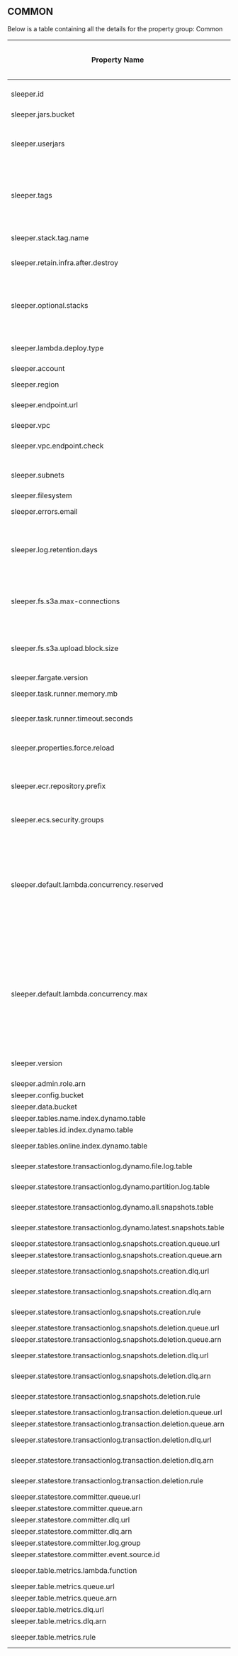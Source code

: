 ## COMMON

Below is a table containing all the details for the property group: Common

| Property Name                                                    | Description                                                                                                                                                                                                                                                                                                                                                                                                                                                                                                                                                                                                                                                                                                 | Default Value                                                                                                                                                                                    | Run CdkDeploy When Changed |
|------------------------------------------------------------------|-------------------------------------------------------------------------------------------------------------------------------------------------------------------------------------------------------------------------------------------------------------------------------------------------------------------------------------------------------------------------------------------------------------------------------------------------------------------------------------------------------------------------------------------------------------------------------------------------------------------------------------------------------------------------------------------------------------|--------------------------------------------------------------------------------------------------------------------------------------------------------------------------------------------------|----------------------------|
| sleeper.id                                                       | A string to uniquely identify this deployment. This should be no longer than 20 chars. It should be globally unique as it will be used to name AWS resources such as S3 buckets.                                                                                                                                                                                                                                                                                                                                                                                                                                                                                                                            |                                                                                                                                                                                                  | false                      |
| sleeper.jars.bucket                                              | The S3 bucket containing the jar files of the Sleeper components.                                                                                                                                                                                                                                                                                                                                                                                                                                                                                                                                                                                                                                           |                                                                                                                                                                                                  | true                       |
| sleeper.userjars                                                 | A comma-separated list of the jars containing application specific iterator code. These jars are assumed to be in the bucket given by sleeper.jars.bucket, e.g. if that bucket contains two iterator jars called iterator1.jar and iterator2.jar then the property should be 'sleeper.userjars=iterator1.jar,iterator2.jar'.                                                                                                                                                                                                                                                                                                                                                                                |                                                                                                                                                                                                  | false                      |
| sleeper.tags                                                     | A list of tags that will automatically be applied to all the resources in this deployment of Sleeper. The list should be in the form "key1,value1,key2,value2,key3,value3,...".<br>For example if you want to add tags of "user=some-user" and "project-name=sleeper-test", then the list should be "user,some-user,project-name,sleeper-test".                                                                                                                                                                                                                                                                                                                                                             |                                                                                                                                                                                                  | true                       |
| sleeper.stack.tag.name                                           | A name for a tag to identify the stack that deployed a resource. This will be set for all AWS resources, to the ID of the CDK stack that they are deployed under. This can be used to organise the cost explorer for billing.                                                                                                                                                                                                                                                                                                                                                                                                                                                                               | DeploymentStack                                                                                                                                                                                  | true                       |
| sleeper.retain.infra.after.destroy                               | Whether to keep the sleeper table bucket, Dynamo tables, query results bucket, etc., when the instance is destroyed.                                                                                                                                                                                                                                                                                                                                                                                                                                                                                                                                                                                        | true                                                                                                                                                                                             | true                       |
| sleeper.optional.stacks                                          | The optional stacks to deploy. Not case sensitive.<br>Valid values: [IngestStack, IngestBatcherStack, EmrServerlessBulkImportStack, EmrBulkImportStack, PersistentEmrBulkImportStack, EksBulkImportStack, EmrStudioStack, BulkExportStack, QueryStack, WebSocketQueryStack, AthenaStack, KeepLambdaWarmStack, CompactionStack, GarbageCollectorStack, PartitionSplittingStack, DashboardStack, TableMetricsStack]                                                                                                                                                                                                                                                                                           | IngestStack,IngestBatcherStack,EmrServerlessBulkImportStack,EmrStudioStack,QueryStack,AthenaStack,CompactionStack,GarbageCollectorStack,PartitionSplittingStack,DashboardStack,TableMetricsStack | true                       |
| sleeper.lambda.deploy.type                                       | The deployment type for AWS Lambda. Not case sensitive.<br>Valid values: [jar, container]                                                                                                                                                                                                                                                                                                                                                                                                                                                                                                                                                                                                                   | jar                                                                                                                                                                                              | true                       |
| sleeper.account                                                  | The AWS account number. This is the AWS account that the instance will be deployed to.                                                                                                                                                                                                                                                                                                                                                                                                                                                                                                                                                                                                                      |                                                                                                                                                                                                  | false                      |
| sleeper.region                                                   | The AWS region to deploy to.                                                                                                                                                                                                                                                                                                                                                                                                                                                                                                                                                                                                                                                                                |                                                                                                                                                                                                  | false                      |
| sleeper.endpoint.url                                             | The AWS endpoint URL. This should only be set for a non-standard service endpoint. Usually this is used to set the URL to LocalStack for a locally deployed instance.                                                                                                                                                                                                                                                                                                                                                                                                                                                                                                                                       |                                                                                                                                                                                                  | false                      |
| sleeper.vpc                                                      | The id of the VPC to deploy to.                                                                                                                                                                                                                                                                                                                                                                                                                                                                                                                                                                                                                                                                             |                                                                                                                                                                                                  | false                      |
| sleeper.vpc.endpoint.check                                       | Whether to check that the VPC that the instance is deployed to has an S3 endpoint. If there is no S3 endpoint then the NAT costs can be very significant.                                                                                                                                                                                                                                                                                                                                                                                                                                                                                                                                                   | true                                                                                                                                                                                             | false                      |
| sleeper.subnets                                                  | A comma separated list of subnets to deploy to. ECS tasks will be run across multiple subnets. EMR clusters will be deployed in a subnet chosen when the cluster is created.                                                                                                                                                                                                                                                                                                                                                                                                                                                                                                                                |                                                                                                                                                                                                  | false                      |
| sleeper.filesystem                                               | The Hadoop filesystem used to connect to S3.                                                                                                                                                                                                                                                                                                                                                                                                                                                                                                                                                                                                                                                                | s3a://                                                                                                                                                                                           | false                      |
| sleeper.errors.email                                             | An email address used by the TopicStack to publish SNS notifications of errors.                                                                                                                                                                                                                                                                                                                                                                                                                                                                                                                                                                                                                             |                                                                                                                                                                                                  | true                       |
| sleeper.log.retention.days                                       | The length of time in days that CloudWatch logs from lambda functions, ECS containers, etc., are retained.<br>See https://docs.aws.amazon.com/AWSCloudFormation/latest/UserGuide/aws-resource-logs-loggroup.html for valid options.<br>Use -1 to indicate infinite retention.                                                                                                                                                                                                                                                                                                                                                                                                                               | 30                                                                                                                                                                                               | true                       |
| sleeper.fs.s3a.max-connections                                   | Used to set the value of fs.s3a.connection.maximum on the Hadoop configuration. This controls the maximum number of http connections to S3.<br>See https://hadoop.apache.org/docs/stable/hadoop-aws/tools/hadoop-aws/performance.html                                                                                                                                                                                                                                                                                                                                                                                                                                                                       | 100                                                                                                                                                                                              | false                      |
| sleeper.fs.s3a.upload.block.size                                 | Used to set the value of fs.s3a.block.size on the Hadoop configuration. Uploads to S3 happen in blocks, and this sets the size of blocks. If a larger value is used, then more data is buffered before the upload begins.<br>See https://hadoop.apache.org/docs/stable/hadoop-aws/tools/hadoop-aws/performance.html                                                                                                                                                                                                                                                                                                                                                                                         | 32M                                                                                                                                                                                              | false                      |
| sleeper.fargate.version                                          | The version of Fargate to use.                                                                                                                                                                                                                                                                                                                                                                                                                                                                                                                                                                                                                                                                              | 1.4.0                                                                                                                                                                                            | false                      |
| sleeper.task.runner.memory.mb                                    | The amount of memory in MB for the lambda that creates ECS tasks to execute compaction and ingest jobs.                                                                                                                                                                                                                                                                                                                                                                                                                                                                                                                                                                                                     | 1024                                                                                                                                                                                             | true                       |
| sleeper.task.runner.timeout.seconds                              | The timeout in seconds for the lambda that creates ECS tasks to execute compaction jobs and ingest jobs.<br>This must be >0 and <= 900.                                                                                                                                                                                                                                                                                                                                                                                                                                                                                                                                                                     | 900                                                                                                                                                                                              | true                       |
| sleeper.properties.force.reload                                  | If true, properties will be reloaded every time a long running job is started or a lambda is run. This will mainly be used in test scenarios to ensure properties are up to date.                                                                                                                                                                                                                                                                                                                                                                                                                                                                                                                           | false                                                                                                                                                                                            | false                      |
| sleeper.ecr.repository.prefix                                    | If set, this property will be used as a prefix for the names of ECR repositories. If unset, then the instance ID will be used to determine the names instead.<br>Note: This is only used by the deployment scripts to upload Docker images, not the CDK. We may add the ability to use this in the CDK in the future.                                                                                                                                                                                                                                                                                                                                                                                       |                                                                                                                                                                                                  | false                      |
| sleeper.ecs.security.groups                                      | A comma-separated list of up to 5 security group IDs to be used when running ECS tasks.                                                                                                                                                                                                                                                                                                                                                                                                                                                                                                                                                                                                                     |                                                                                                                                                                                                  | true                       |
| sleeper.default.lambda.concurrency.reserved                      | Default value for the reserved concurrency for each lambda in the Sleeper instance that scales according to the number of Sleeper tables.<br>The state store committer lambda is an exception to this, as it has reserved concurrency by default. This is set in the property sleeper.statestore.committer.concurrency.reserved. Other lambdas are present that do not scale by the number of Sleeper tables, and are not set from this property.<br>By default no concurrency is reserved for the lambdas. Each lambda also has its own property that overrides the value found here.<br>See reserved concurrency overview at: https://docs.aws.amazon.com/lambda/latest/dg/configuration-concurrency.html |                                                                                                                                                                                                  | false                      |
| sleeper.default.lambda.concurrency.max                           | Default value for the maximum concurrency for each lambda in the Sleeper instance that scales according to the number of Sleeper tables.<br>Other lambdas are present that do not scale by the number of Sleeper tables, and are not set from this property.<br>By default the maximum concurrency is set to 10, which is enough for 10 online tables. If there are more online tables, this number may need to be increased. Each lambda also has its own property that overrides the value found here.<br>See maximum concurrency overview at: https://aws.amazon.com/blogs/compute/introducing-maximum-concurrency-of-aws-lambda-functions-when-using-amazon-sqs-as-an-event-source/                     | 10                                                                                                                                                                                               | false                      |
| sleeper.version                                                  | The version of Sleeper that is being used. This property is used to identify the correct jars in the S3 jars bucket and to select the correct tag in the ECR repositories.                                                                                                                                                                                                                                                                                                                                                                                                                                                                                                                                  |                                                                                                                                                                                                  | true                       |
| sleeper.admin.role.arn                                           | The ARN of a role that has permissions to administer the instance.                                                                                                                                                                                                                                                                                                                                                                                                                                                                                                                                                                                                                                          |                                                                                                                                                                                                  | true                       |
| sleeper.config.bucket                                            | The S3 bucket name used to store configuration files.                                                                                                                                                                                                                                                                                                                                                                                                                                                                                                                                                                                                                                                       |                                                                                                                                                                                                  | true                       |
| sleeper.data.bucket                                              | The S3 bucket name used to store table data.                                                                                                                                                                                                                                                                                                                                                                                                                                                                                                                                                                                                                                                                |                                                                                                                                                                                                  | true                       |
| sleeper.tables.name.index.dynamo.table                           | The name of the DynamoDB table indexing tables by their name.                                                                                                                                                                                                                                                                                                                                                                                                                                                                                                                                                                                                                                               |                                                                                                                                                                                                  | true                       |
| sleeper.tables.id.index.dynamo.table                             | The name of the DynamoDB table indexing tables by their ID.                                                                                                                                                                                                                                                                                                                                                                                                                                                                                                                                                                                                                                                 |                                                                                                                                                                                                  | true                       |
| sleeper.tables.online.index.dynamo.table                         | The name of the DynamoDB table indexing tables by whether they are online or not, sorted by table name.                                                                                                                                                                                                                                                                                                                                                                                                                                                                                                                                                                                                     |                                                                                                                                                                                                  | true                       |
| sleeper.statestore.transactionlog.dynamo.file.log.table          | The name of the DynamoDB table holding the state store file transaction log.                                                                                                                                                                                                                                                                                                                                                                                                                                                                                                                                                                                                                                |                                                                                                                                                                                                  | true                       |
| sleeper.statestore.transactionlog.dynamo.partition.log.table     | The name of the DynamoDB table holding the state store partition transaction log.                                                                                                                                                                                                                                                                                                                                                                                                                                                                                                                                                                                                                           |                                                                                                                                                                                                  | true                       |
| sleeper.statestore.transactionlog.dynamo.all.snapshots.table     | The name of the DynamoDB table holding information about all transaction log snapshots.                                                                                                                                                                                                                                                                                                                                                                                                                                                                                                                                                                                                                     |                                                                                                                                                                                                  | true                       |
| sleeper.statestore.transactionlog.dynamo.latest.snapshots.table  | The name of the DynamoDB table holding information about latest transaction log snapshots.                                                                                                                                                                                                                                                                                                                                                                                                                                                                                                                                                                                                                  |                                                                                                                                                                                                  | true                       |
| sleeper.statestore.transactionlog.snapshots.creation.queue.url   | URL of the queue for transaction log snapshot creation requests.                                                                                                                                                                                                                                                                                                                                                                                                                                                                                                                                                                                                                                            |                                                                                                                                                                                                  | true                       |
| sleeper.statestore.transactionlog.snapshots.creation.queue.arn   | The ARN of the queue for transaction log snapshot creation requests.                                                                                                                                                                                                                                                                                                                                                                                                                                                                                                                                                                                                                                        |                                                                                                                                                                                                  | true                       |
| sleeper.statestore.transactionlog.snapshots.creation.dlq.url     | The URL of the dead letter queue for transaction log snapshot creation requests.                                                                                                                                                                                                                                                                                                                                                                                                                                                                                                                                                                                                                            |                                                                                                                                                                                                  | true                       |
| sleeper.statestore.transactionlog.snapshots.creation.dlq.arn     | The ARN of the dead letter queue for transaction log snapshot creation requests.                                                                                                                                                                                                                                                                                                                                                                                                                                                                                                                                                                                                                            |                                                                                                                                                                                                  | true                       |
| sleeper.statestore.transactionlog.snapshots.creation.rule        | The name of the CloudWatch rule that triggers creation of transaction log snapshots.                                                                                                                                                                                                                                                                                                                                                                                                                                                                                                                                                                                                                        |                                                                                                                                                                                                  | true                       |
| sleeper.statestore.transactionlog.snapshots.deletion.queue.url   | URL of the queue for transaction log snapshot deletion requests.                                                                                                                                                                                                                                                                                                                                                                                                                                                                                                                                                                                                                                            |                                                                                                                                                                                                  | true                       |
| sleeper.statestore.transactionlog.snapshots.deletion.queue.arn   | The ARN of the queue for transaction log snapshot deletion requests.                                                                                                                                                                                                                                                                                                                                                                                                                                                                                                                                                                                                                                        |                                                                                                                                                                                                  | true                       |
| sleeper.statestore.transactionlog.snapshots.deletion.dlq.url     | The URL of the dead letter queue for transaction log snapshot deletion requests.                                                                                                                                                                                                                                                                                                                                                                                                                                                                                                                                                                                                                            |                                                                                                                                                                                                  | true                       |
| sleeper.statestore.transactionlog.snapshots.deletion.dlq.arn     | The ARN of the dead letter queue for transaction log snapshot deletion requests.                                                                                                                                                                                                                                                                                                                                                                                                                                                                                                                                                                                                                            |                                                                                                                                                                                                  | true                       |
| sleeper.statestore.transactionlog.snapshots.deletion.rule        | The name of the CloudWatch rule that triggers deletion of transaction log snapshots.                                                                                                                                                                                                                                                                                                                                                                                                                                                                                                                                                                                                                        |                                                                                                                                                                                                  | true                       |
| sleeper.statestore.transactionlog.transaction.deletion.queue.url | URL of the queue for transaction log transaction deletion requests.                                                                                                                                                                                                                                                                                                                                                                                                                                                                                                                                                                                                                                         |                                                                                                                                                                                                  | true                       |
| sleeper.statestore.transactionlog.transaction.deletion.queue.arn | The ARN of the queue for transaction log transaction deletion requests.                                                                                                                                                                                                                                                                                                                                                                                                                                                                                                                                                                                                                                     |                                                                                                                                                                                                  | true                       |
| sleeper.statestore.transactionlog.transaction.deletion.dlq.url   | The URL of the dead letter queue for transaction log snapshot deletion requests.                                                                                                                                                                                                                                                                                                                                                                                                                                                                                                                                                                                                                            |                                                                                                                                                                                                  | true                       |
| sleeper.statestore.transactionlog.transaction.deletion.dlq.arn   | The ARN of the dead letter queue for transaction log transaction deletion requests.                                                                                                                                                                                                                                                                                                                                                                                                                                                                                                                                                                                                                         |                                                                                                                                                                                                  | true                       |
| sleeper.statestore.transactionlog.transaction.deletion.rule      | The name of the CloudWatch rule that triggers deletion of transaction log transactions.                                                                                                                                                                                                                                                                                                                                                                                                                                                                                                                                                                                                                     |                                                                                                                                                                                                  | true                       |
| sleeper.statestore.committer.queue.url                           | The URL of the queue for statestore commit requests.                                                                                                                                                                                                                                                                                                                                                                                                                                                                                                                                                                                                                                                        |                                                                                                                                                                                                  | true                       |
| sleeper.statestore.committer.queue.arn                           | The ARN of the queue for statestore commit requests.                                                                                                                                                                                                                                                                                                                                                                                                                                                                                                                                                                                                                                                        |                                                                                                                                                                                                  | true                       |
| sleeper.statestore.committer.dlq.url                             | The URL of the dead letter queue for statestore commit requests.                                                                                                                                                                                                                                                                                                                                                                                                                                                                                                                                                                                                                                            |                                                                                                                                                                                                  | true                       |
| sleeper.statestore.committer.dlq.arn                             | The ARN of the dead letter queue for statestore commit requests.                                                                                                                                                                                                                                                                                                                                                                                                                                                                                                                                                                                                                                            |                                                                                                                                                                                                  | true                       |
| sleeper.statestore.committer.log.group                           | The name of the log group for the state store committer.                                                                                                                                                                                                                                                                                                                                                                                                                                                                                                                                                                                                                                                    |                                                                                                                                                                                                  | true                       |
| sleeper.statestore.committer.event.source.id                     | The UUID of the event source mapping for the state store committer.                                                                                                                                                                                                                                                                                                                                                                                                                                                                                                                                                                                                                                         |                                                                                                                                                                                                  | true                       |
| sleeper.table.metrics.lambda.function                            | The name of the Lambda function that triggers generation of metrics for tables.                                                                                                                                                                                                                                                                                                                                                                                                                                                                                                                                                                                                                             |                                                                                                                                                                                                  | true                       |
| sleeper.table.metrics.queue.url                                  | The URL of the queue for table metrics calculation requests.                                                                                                                                                                                                                                                                                                                                                                                                                                                                                                                                                                                                                                                |                                                                                                                                                                                                  | true                       |
| sleeper.table.metrics.queue.arn                                  | The ARN of the queue for table metrics calculation requests.                                                                                                                                                                                                                                                                                                                                                                                                                                                                                                                                                                                                                                                |                                                                                                                                                                                                  | true                       |
| sleeper.table.metrics.dlq.url                                    | The URL of the dead letter queue for table metrics calculation requests.                                                                                                                                                                                                                                                                                                                                                                                                                                                                                                                                                                                                                                    |                                                                                                                                                                                                  | true                       |
| sleeper.table.metrics.dlq.arn                                    | The ARN of the dead letter queue for table metrics calculation requests.                                                                                                                                                                                                                                                                                                                                                                                                                                                                                                                                                                                                                                    |                                                                                                                                                                                                  | true                       |
| sleeper.table.metrics.rule                                       | The name of the CloudWatch rule that triggers generation of metrics for tables.                                                                                                                                                                                                                                                                                                                                                                                                                                                                                                                                                                                                                             |                                                                                                                                                                                                  | true                       |
